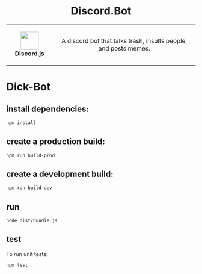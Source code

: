 <h1 align="center">Discord.Bot</h1>
<table align="center">
  <tr>
    <td align="center" height="108" width="108">
        <img     src="https://camo.githubusercontent.com/2993f7180d5cc3231060f66cfa1f0f65a1d09c0efd68d08d0190902ba9200d81/68747470733a2f2f7777772e7376677265706f2e636f6d2f73686f772f3335333635352f646973636f72642d69636f6e2e737667"
        width="48"
        height="48"
        />
        <br /><strong>Discord.js</strong>
    </td>
    <td align="center" height="108">
      <p align="center">A discord bot that talks trash, insults people, and posts memes.
      </p>
     </td>
   </tr>
 </table>


# Dick-Bot

## install dependencies:
```sh
npm install
```
## create a production build:

```sh
npm run build-prod
```
## create a development build:
```sh
npm run build-dev
```
## run
```sh
node dist/bundle.js
```
## test
To run unit tests:

```sh
npm test
```
